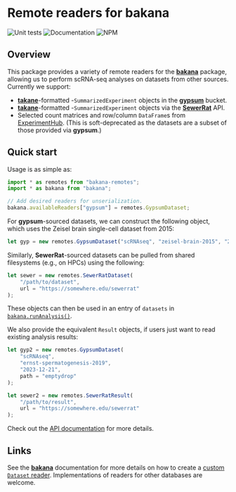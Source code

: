 # Remote readers for bakana

![Unit tests](https://github.com/kanaverse/bakana-remotes/actions/workflows/run-tests.yaml/badge.svg)
![Documentation](https://github.com/kanaverse/bakana-remotes/actions/workflows/build-docs.yaml/badge.svg)
![NPM](https://img.shields.io/npm/v/bakana-remotes)

## Overview

This package provides a variety of remote readers for the [**bakana**](https://npmjs.org/package/bakana) package,
allowing us to perform scRNA-seq analyses on datasets from other sources.
Currently we support:

- [**takane**](https://github.com/ArtifactDB/takane)-formatted -`SummarizedExperiment` objects in the [**gypsum**](https://github.com/ArtifactDB/gypsum-worker) bucket.
- [**takane**](https://github.com/ArtifactDB/takane)-formatted -`SummarizedExperiment` objects via the [**SewerRat**](https://github.com/ArtifactDB/gypsum-worker) API.
- Selected count matrices and row/column `DataFrame`s from [ExperimentHub](https://bioconductor.org/packages/ExperimentHub).
  (This is soft-deprecated as the datasets are a subset of those provided via **gypsum**.)

## Quick start

Usage is as simple as:

```js
import * as remotes from "bakana-remotes";
import * as bakana from "bakana";

// Add desired readers for unserialization.
bakana.availableReaders["gypsum"] = remotes.GypsumDataset;
```

For **gypsum**-sourced datasets, we can construct the following object, which uses the Zeisel brain single-cell dataset from 2015:

```js
let gyp = new remotes.GypsumDataset("scRNAseq", "zeisel-brain-2015", "2023-12-14");
```

Similarly, **SewerRat**-sourced datasets can be pulled from shared filesystems (e.g., on HPCs) using the following:

```js
let sewer = new remotes.SewerRatDataset(
    "/path/to/dataset", 
    url = "https://somewhere.edu/sewerrat"
);
```

These objects can then be used in an entry of `datasets` in [`bakana.runAnalysis()`](https://ltla.github.io/bakana/global.html#runAnalysis).

We also provide the equivalent `Result` objects, if users just want to read existing analysis results:

```js
let gyp2 = new remotes.GypsumDataset(
    "scRNAseq", 
    "ernst-spermatogenesis-2019", 
    "2023-12-21",
    path = "emptydrop"
);

let sewer2 = new remotes.SewerRatResult(
    "/path/to/result", 
    url = "https://somewhere.edu/sewerrat"
);
```

Check out the [API documentation](https://kanaverse.github.io/bakana-remotes) for more details. 

## Links

See the [**bakana**](https://github.com/LTLA/bakana) documentation for more details on how to create a [custom `Dataset` reader](https://github.com/LTLA/bakana/blob/master/docs/related/custom_readers.md).
Implementations of readers for other databases are welcome.
